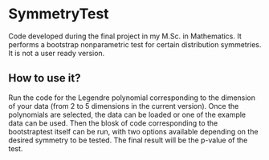 # SymmetryTest

Code developed during the final project in my M.Sc. in Mathematics. It performs a bootstrap nonparametric test for certain distribution symmetries. It is not a user ready version.

## How to use it?

Run the code for the Legendre polynomial corresponding to the dimension of your data (from 2 to 5 dimensions in the current version). Once the polynomials are selected, the data can be loaded or one of the example data can be used. Then the blosk of code corresponding to the bootstraptest itself can be run, with two options available depending on the desired symmetry to be tested. The final result will be the p-value of the test.
